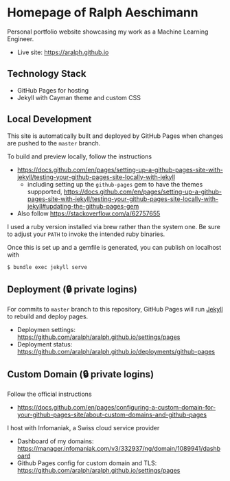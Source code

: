 # Homepage of Ralph Aeschimann

Personal portfolio website showcasing my work as a Machine Learning Engineer.
* Live site: https://aralph.github.io


## Technology Stack

- GitHub Pages for hosting
- Jekyll with Cayman theme and custom CSS

## Local Development

This site is automatically built and deployed by GitHub Pages when changes are pushed to the `master` branch.

To build and preview locally, follow the instructions
- https://docs.github.com/en/pages/setting-up-a-github-pages-site-with-jekyll/testing-your-github-pages-site-locally-with-jekyll
  - including setting up the `github-pages` gem to have the themes suppported, https://docs.github.com/en/pages/setting-up-a-github-pages-site-with-jekyll/testing-your-github-pages-site-locally-with-jekyll#updating-the-github-pages-gem
- Also follow https://stackoverflow.com/a/62757655

I used a ruby version installed via brew rather than the system one. 
Be sure to adjust your `PATH` to invoke the intended ruby binaries. 

Once this is set up and a gemfile is generated, you can publish on localhost with
```zsh
$ bundle exec jekyll serve
```

## Deployment (🔒 private logins)

For commits to `master` branch to this repository, GitHub Pages will run [Jekyll](https://jekyllrb.com/) to rebuild and deploy pages.
* Deploymen settings: https://github.com/aralph/aralph.github.io/settings/pages
* Deployment status: https://github.com/aralph/aralph.github.io/deployments/github-pages

## Custom Domain (🔒 private logins)

Follow the official instructions
- https://docs.github.com/en/pages/configuring-a-custom-domain-for-your-github-pages-site/about-custom-domains-and-github-pages

I host with Infomaniak, a Swiss cloud service provider
* Dashboard of my domains: https://manager.infomaniak.com/v3/332937/ng/domain/1089941/dashboard
* Github Pages config for custom domain and TLS: https://github.com/aralph/aralph.github.io/settings/pages